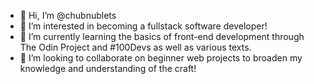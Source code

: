 - 👋 Hi, I’m @chubnublets
- 👀 I’m interested in becoming a fullstack software developer!
- 🌱 I’m currently learning the basics of front-end development through The Odin Project and #100Devs as well as various texts.
- 💞️ I’m looking to collaborate on beginner web projects to broaden my knowledge and understanding of the craft!

<!---
chubnublets/chubnublets is a ✨ special ✨ repository because its `README.md` (this file) appears on your GitHub profile.
You can click the Preview link to take a look at your changes.
--->
